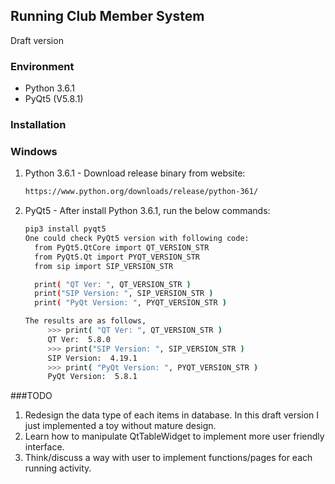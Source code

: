 ## Running Club Member System

Draft version

### Environment
* Python 3.6.1
* PyQt5 (V5.8.1)

### Installation

### Windows
1. Python 3.6.1 - Download release binary from website:

	```bash
   https://www.python.org/downloads/release/python-361/
   ```
2. PyQt5 - After install Python 3.6.1, run the below commands:

   ```bash
   pip3 install pyqt5
   One could check PyQt5 version with following code:
     from PyQt5.QtCore import QT_VERSION_STR
     from PyQt5.Qt import PYQT_VERSION_STR
     from sip import SIP_VERSION_STR

     print( "QT Ver: ", QT_VERSION_STR )
     print("SIP Version: ", SIP_VERSION_STR )
     print( "PyQt Version: ", PYQT_VERSION_STR )

   The results are as follows,
        >>> print( "QT Ver: ", QT_VERSION_STR )
        QT Ver:  5.8.0
        >>> print("SIP Version: ", SIP_VERSION_STR )
        SIP Version:  4.19.1
        >>> print( "PyQt Version: ", PYQT_VERSION_STR )
        PyQt Version:  5.8.1
   ```

###TODO
1. Redesign the data type of each items in database. In this draft version I just implemented a toy without mature design.
2. Learn how to manipulate QtTableWidget to implement more user friendly interface.
3. Think/discuss a way with user to implement functions/pages for each running activity.


